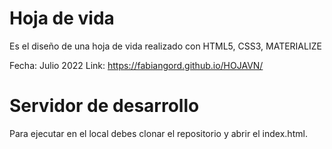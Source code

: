 # Hoja de vida

Es el diseño de una hoja de vida realizado con HTML5, CSS3, MATERIALIZE

Fecha: Julio 2022
Link: https://fabiangord.github.io/HOJAVN/

# Servidor de desarrollo

Para ejecutar en el local debes clonar el repositorio y abrir el index.html.
